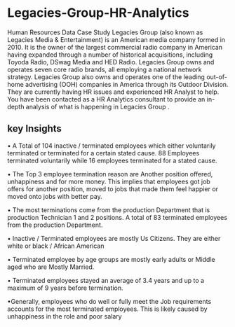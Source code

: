 # Legacies-Group-HR-Analytics
Human Resources Data Case  Study
Legacies Group (also known as Legacies Media & 
Entertainment) is an American media company formed in 
2010. It is the owner of the largest commercial radio company 
in American having expanded through a number of historical 
acquisitions, including Toyoda Radio, DSwag Media and HED 
Radio. Legacies Group owns and operates seven core radio 
brands, all employing a national network strategy. Legacies 
Group also owns and operates one of the leading out-of-home 
advertising (OOH) companies in America through its Outdoor 
Division. They are currently having HR issues and experienced 
HR Analyst to help.
You have been contacted as a HR Analytics consultant 
to provide an in-depth analysis of what is happening in 
Legacies Group .

## key Insights

• A Total of 104 inactive / terminated employees which either
voluntarily terminated or terminated for a certain stated cause.
88 Employees terminated voluntarily while 16 employees
terminated for a stated cause.


• The Top 3 employee termination reason are Another position
offered, unhappiness and for more money. This implies that
employees got job offers for another position, moved to jobs
that made them feel happier or moved onto jobs with better
pay.


• The most terminations come from the production Department
that is production Technician 1 and 2 positions. A total of 83
terminated employees from the production Department.  


• Inactive / Terminated employees are mostly Us Citizens. They
are either white or black / African American


• Terminated employee by age groups are mostly early adults or
Middle aged who are Mostly Married.


• Terminated employees stayed an average of 3.4 years and up
to a maximum of 9 years before termination.


•Generally, employees who do well or fully meet the Job
requirements accounts for the most terminated employees.
This is likely caused by unhappiness in the role and poor salary
